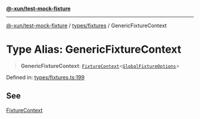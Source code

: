 [**@-xun/test-mock-fixture**](../../../README.md)

***

[@-xun/test-mock-fixture](../../../README.md) / [types/fixtures](../README.md) / GenericFixtureContext

# Type Alias: GenericFixtureContext

> **GenericFixtureContext**: [`FixtureContext`](FixtureContext.md)\<[`GlobalFixtureOptions`](../../options/type-aliases/GlobalFixtureOptions.md)\>

Defined in: [types/fixtures.ts:199](https://github.com/Xunnamius/test-utils/blob/dbb834b908e8912c3a68cb58c5f6cf45d3aa53eb/packages/test-mock-fixture/src/types/fixtures.ts#L199)

## See

[FixtureContext](FixtureContext.md)
